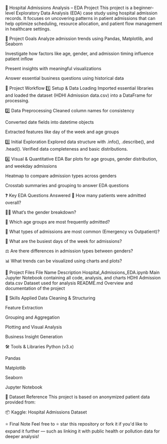 🏥 Hospital Admissions Analysis – EDA Project
This project is a beginner-level Exploratory Data Analysis (EDA) case study using hospital admission records. It focuses on uncovering patterns in patient admissions that can help optimize scheduling, resource allocation, and patient flow management in healthcare settings.

🎯 Project Goals
Analyze admission trends using Pandas, Matplotlib, and Seaborn

Investigate how factors like age, gender, and admission timing influence patient inflow

Present insights with meaningful visualizations

Answer essential business questions using historical data

🧱 Project Workflow
1️⃣ Setup & Data Loading
Imported essential libraries and loaded the dataset (HDHI Admission data.csv) into a DataFrame for processing.

2️⃣ Data Preprocessing
Cleaned column names for consistency

Converted date fields into datetime objects

Extracted features like day of the week and age groups

3️⃣ Initial Exploration
Explored data structure with .info(), .describe(), and .head(). Verified data completeness and basic distributions.

4️⃣ Visual & Quantitative EDA
Bar plots for age groups, gender distribution, and weekday admissions

Heatmap to compare admission types across genders

Crosstab summaries and grouping to answer EDA questions

❓ Key EDA Questions Answered
📌 How many patients were admitted overall?

👨‍⚕️ What’s the gender breakdown?

👶 Which age groups are most frequently admitted?

🚨 What types of admissions are most common (Emergency vs Outpatient)?

📅 What are the busiest days of the week for admissions?

⚖️ Are there differences in admission types between genders?

📊 What trends can be visualized using charts and plots?


📁 Project Files
File Name	Description
Hospital_Admissions_EDA.ipynb	Main Jupyter Notebook containing all code, analysis, and charts
HDHI Admission data.csv	Dataset used for analysis
README.md	Overview and documentation of the project

🧠 Skills Applied
Data Cleaning & Structuring

Feature Extraction

Grouping and Aggregation

Plotting and Visual Analysis

Business Insight Generation

🛠️ Tools & Libraries
Python (v3.x)

Pandas

Matplotlib

Seaborn

Jupyter Notebook

📌 Dataset Reference
This project is based on anonymized patient data provided from:

📦 Kaggle: Hospital Admissions Dataset

⭐ Final Note
Feel free to ⭐ star this repository or fork it if you'd like to expand it further — such as linking it with public health or pollution data for deeper analysis!
